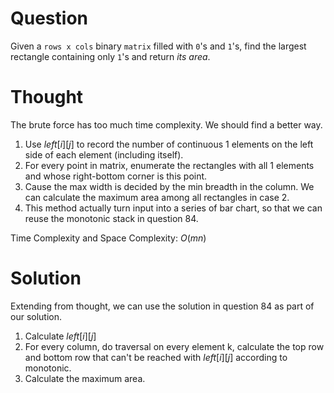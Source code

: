 # Question

Given a `rows x cols` binary `matrix` filled with `0`'s and `1`'s, find the largest rectangle containing only `1`'s and return *its area*.

# Thought

The brute force has too much time complexity. We should find a better way.

1. Use $left[i][j]$ to record the number of continuous 1 elements on the left side of each element (including itself).
2. For every point in matrix, enumerate the rectangles with all 1 elements and whose right-bottom corner is this point.
3. Cause the max width is decided by the min breadth in the column. We can calculate the maximum area among all rectangles in case 2.
4. This method actually turn input into a series of bar chart, so that we can reuse the monotonic stack in question 84.

Time Complexity and Space Complexity: $O(mn)$

# Solution

Extending from thought, we can use the solution in question 84 as part of our solution.

1. Calculate $left[i][j]$
2. For every column, do traversal on every element k, calculate the top row and bottom row that can't be reached with $left[i][j]$ according to monotonic.
3. Calculate the maximum area.


